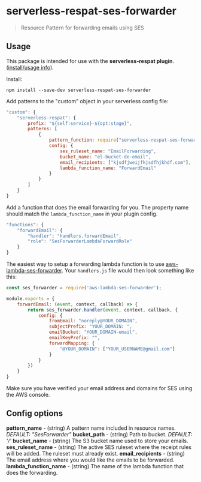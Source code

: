 # serverless-respat-ses-forwarder
> Resource Pattern for forwarding emails using SES

## Usage

This package is intended for use with the **serverless-respat plugin**. ([install/usage info](https://github.com/traviswimer/serverless-respat)).

Install:

`npm install --save-dev serverless-respat-ses-forwarder`

Add patterns to the "custom" object in your serverless config file:

```javascript
"custom": {
	"serverless-respat": {
		prefix: "${self:service}-${opt:stage}",
		patterns: [
			{
				pattern_function: require("serverless-respat-ses-forwarder"),
				config: {
					ses_ruleset_name: "EmailForwarding",
					bucket_name: "el-bucket-de-email",
					email_recipients: ["kjsdfjweijfkjsdfhjkhdf.com"],
					lambda_function_name: "ForwardEmail"
				}
			}
		]
	}
}
```

Add a function that does the email forwarding for you. The property name should match the `lambda_function_name` in your plugin config.

```javascript
"functions": {
	"forwardEmail": {
		"handler": "handlers.forwardEmail",
		"role": "SesForwarderLambdaForwardRole"
	}
}
```

The easiest way to setup a forwarding lambda function is to use [aws-lambda-ses-forwarder](https://github.com/arithmetric/aws-lambda-ses-forwarder). Your `handlers.js` file would then look something like this:

```javascript
const ses_forwarder = require('aws-lambda-ses-forwarder');

module.exports = {
	forwardEmail: (event, context, callback) => {
		return ses_forwarder.handler(event, context, callback, {
			config: {
				fromEmail: "noreply@YOUR_DOMAIN",
				subjectPrefix: "YOUR_DOMAIN: ",
				emailBucket: "YOUR_DOMAIN-email",
				emailKeyPrefix: "",
				forwardMapping: {
					"@YOUR_DOMAIN": ["YOUR_USERNAME@gmail.com"]
				}
			}
		})
	}
}
```

Make sure you have verified your email address and domains for SES using the AWS console.

## Config options
**pattern_name** - (string) A pattern name included in resource names. *DEFAULT: "SesForwarder"*
**bucket_path** - (string) Path to bucket. *DEFAULT:  '/'*
**bucket_name** - (string) The S3 bucket name used to store your emails.
**ses_ruleset_name** - (string) The active SES ruleset where the receipt rules will be added. The ruleset must already exist.
**email_recipients** - (string) The email address where you would like the emails to be forwarded.
**lambda_function_name** - (string) The name of the lambda function that does the forwarding.
